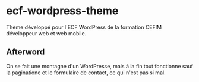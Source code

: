 # ecf-wordpress-theme
Thème développé pour l'ECF WordPress de la formation CEFIM développeur web et web mobile.

## Afterword
On se fait une montagne d'un WordPresse, mais à la fin tout fonctionne sauf la paginatione et le formulaire de contact, ce qui n'est pas si mal.